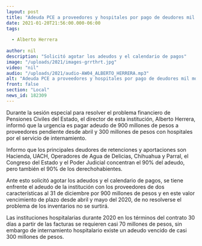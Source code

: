 ```yaml
---
layout: post
title: "Adeuda PCE a proveedores y hospitales por pago de deudores mil mdp "
date: 2021-01-20T21:56:00.000-06:00
tags:
  
  - Alberto Herrera
  
author: nil
description: "Solicitó agotar los adeudos y el calendario de pagos"
image: "/uploads/2021/images-grrthrt.jpg"
video: "nil"
audio: "/uploads/2021/audio-AW04_ALBERTO_HERRERA.mp3"
alt: "Adeuda PCE a proveedores y hospitales por pago de deudores mil mdp "
front: false
section: "Local"
news_id: 182309
---
```


Durante la sesión especial para resolver el problema financiero de Pensiones Civiles del Estado, el director de esta institución, Alberto Herrera, informó que la urgencia es pagar adeudo de 900 millones de pesos a proveedores pendiente desde abril y 300 millones de pesos con hospitales por el servicio de internamiento. 

Informo que los principales deudores de retenciones y aportaciones son Hacienda, UACH, Operadores de Agua de Delicias, Chihuahua y Parral, el Congreso del Estado y el Poder Judicial concentran el 90% del adeudo, pero también el 90% de los derechohabientes. 

Ante esto solicitó agotar los adeudos y el calendario de pagos, se tiene enfrente el adeudo de la institución con los proveedores de dos características al 31 de diciembre por 900 millones de pesos y en este valor vencimiento de plazo desde abril y mayo del 2020, de no resolverse el problema de los inventarios no se surtirá. 

Las instituciones hospitalarias durante 2020 en los términos del contrato 30 días a partir de las facturas se requieren casi 70 millones de pesos, sin embargo de internamiento hospitalario existe un adeudo vencido de casi 300 millones de pesos.